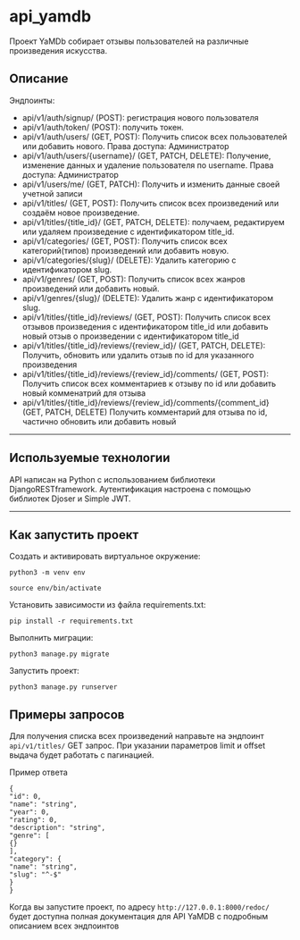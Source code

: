 # api_yamdb
Проект YaMDb собирает отзывы пользователей на различные произведения искусства.
## Описание
Эндпоинты:
- api/v1/auth/signup/ (POST): регистрация нового пользователя
- api/v1/auth/token/ (POST): получить токен.
- api/v1/auth/users/ (GET, POST): Получить список всех пользователей или добавить нового. Права доступа: Администратор
- api/v1/auth/users/{username}/ (GET, PATCH, DELETE): Получение, изменение данных и удаление пользователя по username. Права доступа: Администратор
- api/v1/users/me/ (GET, PATCH): Получить и изменить данные своей учетной записи
- api/v1/titles/ (GET, POST): Получить список всех произведений или создаём новое произведение.
- api/v1/titles/{title_id}/ (GET, PATCH, DELETE): получаем, редактируем или удаляем произведение с идентификатором title_id.
- api/v1/categories/ (GET, POST): Получить список всех категорий(типов) произведений или добавить новую.
- api/v1/categories/{slug}/ (DELETE): Удалить категорию с идентификатором slug.
- api/v1/genres/ (GET, POST): Получить список всех жанров произведений или добавить новый.
- api/v1/genres/{slug}/ (DELETE): Удалить жанр с идентификатором slug.
- api/v1/titles/{title_id}/reviews/  (GET, POST): Получить список всех отзывов произведения с идентификатором title_id или добавить новый отзыв о произведении с идентификатором title_id
- api/v1/titles/{title_id}/reviews/{review_id}/ (GET, PATCH, DELETE): Получить, обновить или удалить отзыв по id для указанного произведения
- api/v1/titles/{title_id}/reviews/{review_id}/comments/ (GET, POST): Получить список всех комментариев к отзыву по id или добавить новый комменатрий для отзыва
- api/v1/titles/{title_id}/reviews/{review_id}/comments/{comment_id} (GET, PATCH, DELETE) Получить комментарий для отзыва по id, частично обновить или добавить новый

***

## Используемые технологии 
API написан на Python с использованием библиотеки DjangoRESTframework.
Аутентификация настроена c помощью библиотек Djoser и Simple JWT.
***

## Как запустить проект
Cоздать и активировать виртуальное окружение:

```
python3 -m venv env
```

```
source env/bin/activate
```

Установить зависимости из файла requirements.txt:

```
pip install -r requirements.txt
```

Выполнить миграции:

```
python3 manage.py migrate
```

Запустить проект:

```
python3 manage.py runserver
```

## Примеры запросов

Для получения списка всех произведений направьте на эндпоинт `api/v1/titles/` GET запрос. При указании параметров limit и offset выдача будет работать с пагинацией.

Пример ответа
```
{
"id": 0,
"name": "string",
"year": 0,
"rating": 0,
"description": "string",
"genre": [
{}
],
"category": {
"name": "string",
"slug": "^-$"
}
}
```
Когда вы запустите проект, по адресу `http://127.0.0.1:8000/redoc/` будет доступна полная документация для API YaMDB с подробным описанием всех эндпоинтов